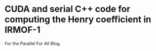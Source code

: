 # CUDA and serial C++ code for computing the Henry coefficient in IRMOF-1

For the Parallel For All Blog.
